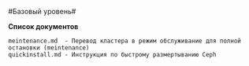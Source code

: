#Базовый уровень#

**Список документов**

	meintenance.md  - Перевод кластера в режим обслуживание для полной остановки (meintenance)
	quickinstall.md - Инструкция по быстрому размертыванию Ceph


